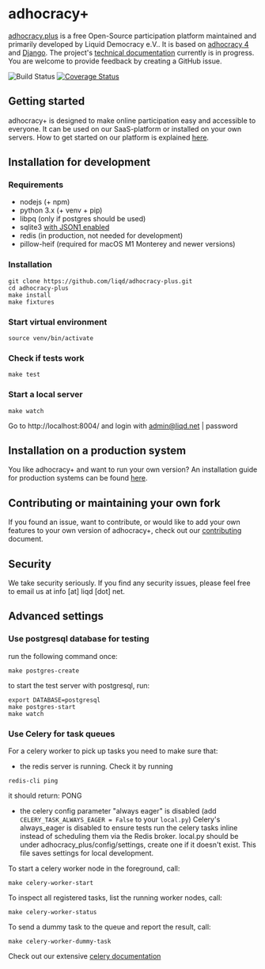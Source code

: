 # adhocracy+

[adhocracy.plus](https://adhocracy.plus/) is a free Open-Source participation platform maintained and primarily developed by Liquid Democracy e.V.. It is based on [adhocracy 4](https://github.com/liqd/adhocracy4) and [Django](https://github.com/django/django). The project's [technical documentation](https://liqd.github.io/adhocracy-plus/) currently is in progress. You are welcome to provide feedback by creating a GitHub issue.

![Build Status](https://github.com/liqd/a4-defakts/actions/workflows/django.yml/badge.svg)
[![Coverage Status](https://coveralls.io/repos/github/liqd/a4-defakts/badge.svg?branch=main)](https://coveralls.io/github/liqd/a4-defakts?branch=main)

## Getting started

adhocracy+ is designed to make online participation easy and accessible to everyone. It can be used on our SaaS-platform or installed on your own servers. How to get started on our platform is explained [here](https://adhocracy.plus/info/start/).

## Installation for development

### Requirements

 * nodejs (+ npm) 
 * python 3.x (+ venv + pip)
 * libpq (only if postgres should be used)
 * sqlite3 [with JSON1 enabled](https://code.djangoproject.com/wiki/JSON1Extension)
 * redis (in production, not needed for development)
 * pillow-heif (required for macOS M1 Monterey and newer versions)

### Installation

    git clone https://github.com/liqd/adhocracy-plus.git
    cd adhocracy-plus
    make install 
    make fixtures

### Start virtual environment
```
source venv/bin/activate
```
### Check if tests work
```
make test
```
### Start a local server
```
make watch
```
Go to http://localhost:8004/ and login with admin@liqd.net | password

## Installation on a production system

You like adhocracy+ and want to run your own version? An installation guide for production systems can be found [here](./docs/installation_prod.md).

## Contributing or maintaining your own fork

If you found an issue, want to contribute, or would like to add your own features to your own version of adhocracy+, check out our [contributing](./docs/contributing.md) document.

## Security

We take security seriously. If you find any security issues, please feel free to email us at info [at] liqd [dot] net.


## Advanced settings 

### Use postgresql database for testing

run the following command once:
```
make postgres-create
```
to start the test server with postgresql, run:
```
export DATABASE=postgresql
make postgres-start
make watch
```

### Use Celery for task queues

For a celery worker to pick up tasks you need to make sure that:
- the redis server is running. Check it by running
```
redis-cli ping 
```
it should return: PONG

- the celery config parameter "always eager" is disabled (add `CELERY_TASK_ALWAYS_EAGER = False` to your `local.py`)
Celery's always_eager is disabled to ensure tests run the celery tasks inline instead of scheduling them via the Redis broker.
local.py should be under adhocracy_plus/config/settings, create one if it doesn't exist. This file saves settings for local development.

To start a celery worker node in the foreground, call:
```
make celery-worker-start
```

To inspect all registered tasks, list the running worker nodes, call:
```
make celery-worker-status
```

To send a dummy task to the queue and report the result, call:
```
make celery-worker-dummy-task
```
Check out our extensive [celery documentation](https://github.com/liqd/adhocracy-plus/compare/docs/celery.md?expand=1)
